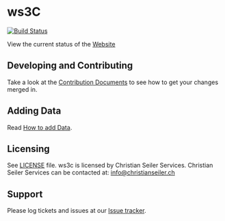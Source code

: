# ws3C

[![Build Status](https://travis-ci.org/Christian-Seiler/ws3C.svg?branch=develop)](https://travis-ci.org/Christian-Seiler/ws3C)

View the current status of the [Website](https://christian-seiler.github.io/ws3C/)


Developing and Contributing
------

Take a look at the [Contribution Documents](https://github.com/christian-seiler/ws3c/blob/master/CONTRIBUTING.md) to see how to get your changes merged in.

Adding Data
-----
Read [How to add Data](data.md).

Licensing
---------

See [LICENSE](https://github.com/christian-seiler/ws3c/blob/master/LICENSE.md) file. ws3c is licensed by Christian Seiler Services. Christian Seiler Services can be contacted at: info@christianseiler.ch

Support
-------

Please log tickets and issues at our [Issue tracker](https://github.com/Christian-Seiler/ws3C/issues).

